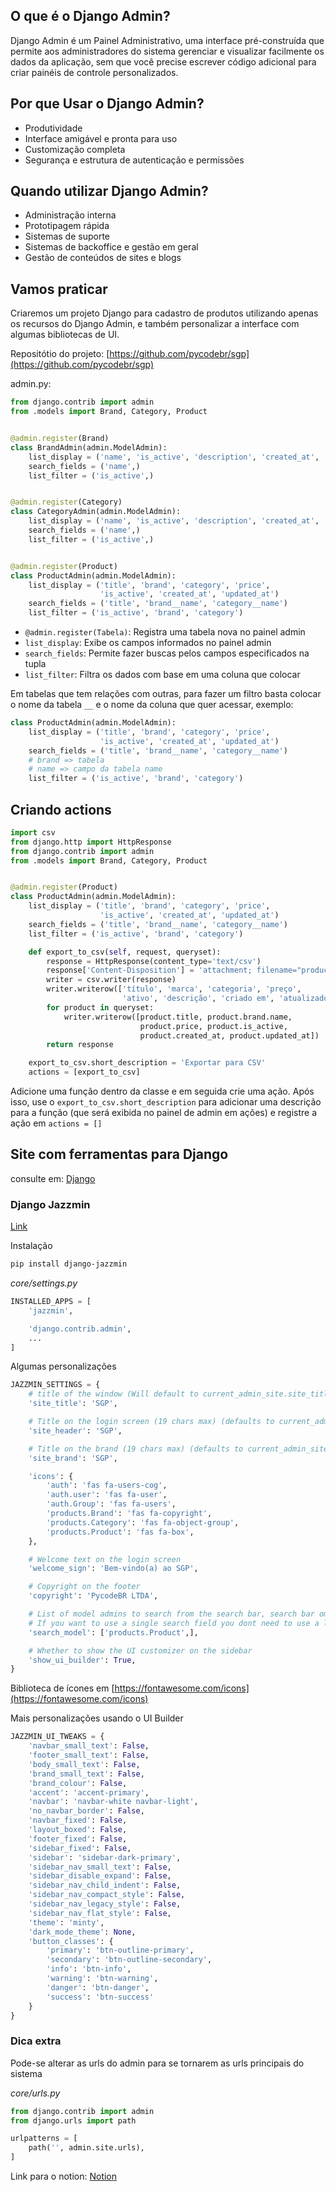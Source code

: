 ## O que é o Django Admin?

Django Admin é um Painel Administrativo, uma interface pré-construída que permite aos administradores do sistema gerenciar e visualizar facilmente os dados da aplicação, sem que você precise escrever código adicional para criar painéis de controle personalizados.

## Por que Usar o Django Admin?

- Produtividade
- Interface amigável e pronta para uso
- Customização completa
- Segurança e estrutura de autenticação e permissões

## Quando utilizar Django Admin?

- Administração interna
- Prototipagem rápida
- Sistemas de suporte
- Sistemas de backoffice e gestão em geral
- Gestão de conteúdos de sites e blogs


## Vamos praticar

Criaremos um projeto Django para cadastro de produtos utilizando apenas os recursos do Django Admin, e também personalizar a interface com algumas bibliotecas de UI.

Repositótio do projeto: [https://github.com/pycodebr/sgp](https://github.com/pycodebr/sgp)

admin.py:
```python
from django.contrib import admin
from .models import Brand, Category, Product


@admin.register(Brand)
class BrandAdmin(admin.ModelAdmin):
    list_display = ('name', 'is_active', 'description', 'created_at', 'updated_at')
    search_fields = ('name',)
    list_filter = ('is_active',)


@admin.register(Category)
class CategoryAdmin(admin.ModelAdmin):
    list_display = ('name', 'is_active', 'description', 'created_at', 'updated_at')
    search_fields = ('name',)
    list_filter = ('is_active',)


@admin.register(Product)
class ProductAdmin(admin.ModelAdmin):
    list_display = ('title', 'brand', 'category', 'price',
                    'is_active', 'created_at', 'updated_at')
    search_fields = ('title', 'brand__name', 'category__name')
    list_filter = ('is_active', 'brand', 'category')

```

- `@admin.register(Tabela)`:  Registra uma tabela nova no painel admin
- `list_display`: Exibe os campos informados no painel admin
- `search_fields`: Permite fazer buscas pelos campos especificados na tupla
- `list_filter`: Filtra os dados com base em uma coluna que colocar

Em tabelas que tem relações com outras, para fazer um filtro basta colocar o nome da tabela `__` e o nome da coluna que quer acessar, exemplo:

```python
class ProductAdmin(admin.ModelAdmin):
    list_display = ('title', 'brand', 'category', 'price',
                    'is_active', 'created_at', 'updated_at')
    search_fields = ('title', 'brand__name', 'category__name')
    # brand => tabela
    # name => campo da tabela name
    list_filter = ('is_active', 'brand', 'category')
```

## Criando actions
```python
import csv
from django.http import HttpResponse
from django.contrib import admin
from .models import Brand, Category, Product


@admin.register(Product)
class ProductAdmin(admin.ModelAdmin):
    list_display = ('title', 'brand', 'category', 'price',
                    'is_active', 'created_at', 'updated_at')
    search_fields = ('title', 'brand__name', 'category__name')
    list_filter = ('is_active', 'brand', 'category')

    def export_to_csv(self, request, queryset):
        response = HttpResponse(content_type='text/csv')
        response['Content-Disposition'] = 'attachment; filename="products.csv"'
        writer = csv.writer(response)
        writer.writerow(['título', 'marca', 'categoria', 'preço',
                         'ativo', 'descrição', 'criado em', 'atualizado em'])
        for product in queryset:
            writer.writerow([product.title, product.brand.name,                                             product.category.name,
                             product.price, product.is_active,                                              product.description,
                             product.created_at, product.updated_at])
        return response

    export_to_csv.short_description = 'Exportar para CSV'
    actions = [export_to_csv]

```

Adicione uma função dentro da classe e em seguida crie uma ação. Após isso, use o `export_to_csv.short_description` para adicionar uma descrição para a função (que será exibida no painel de admin em ações) e registre a ação em `actions = []`

## Site com ferramentas para Django
consulte em: [Django](https://djangopackages.org)

### Django Jazzmin
[Link]([https://django-jazzmin.readthedocs.io/](https://django-jazzmin.readthedocs.io/))

Instalação

```bash
pip install django-jazzmin
```

_core/settings.py_

```python
INSTALLED_APPS = [
    'jazzmin',

    'django.contrib.admin',
    ...
]
```

Algumas personalizações

```python
JAZZMIN_SETTINGS = {
    # title of the window (Will default to current_admin_site.site_title if absent or None)
    'site_title': 'SGP',

    # Title on the login screen (19 chars max) (defaults to current_admin_site.site_header if absent or None)
    'site_header': 'SGP',

    # Title on the brand (19 chars max) (defaults to current_admin_site.site_header if absent or None)
    'site_brand': 'SGP',

    'icons': {
        'auth': 'fas fa-users-cog',
        'auth.user': 'fas fa-user',
        'auth.Group': 'fas fa-users',
        'products.Brand': 'fas fa-copyright',
        'products.Category': 'fas fa-object-group',
        'products.Product': 'fas fa-box',
    },

    # Welcome text on the login screen
    'welcome_sign': 'Bem-vindo(a) ao SGP',

    # Copyright on the footer
    'copyright': 'PycodeBR LTDA',

    # List of model admins to search from the search bar, search bar omitted if excluded
    # If you want to use a single search field you dont need to use a list, you can use a simple string 
    'search_model': ['products.Product',],

    # Whether to show the UI customizer on the sidebar
    'show_ui_builder': True,
}
```

Biblioteca de ícones em [https://fontawesome.com/icons](https://fontawesome.com/icons)

Mais personalizações usando o UI Builder

```python
JAZZMIN_UI_TWEAKS = {
    'navbar_small_text': False,
    'footer_small_text': False,
    'body_small_text': False,
    'brand_small_text': False,
    'brand_colour': False,
    'accent': 'accent-primary',
    'navbar': 'navbar-white navbar-light',
    'no_navbar_border': False,
    'navbar_fixed': False,
    'layout_boxed': False,
    'footer_fixed': False,
    'sidebar_fixed': False,
    'sidebar': 'sidebar-dark-primary',
    'sidebar_nav_small_text': False,
    'sidebar_disable_expand': False,
    'sidebar_nav_child_indent': False,
    'sidebar_nav_compact_style': False,
    'sidebar_nav_legacy_style': False,
    'sidebar_nav_flat_style': False,
    'theme': 'minty',
    'dark_mode_theme': None,
    'button_classes': {
        'primary': 'btn-outline-primary',
        'secondary': 'btn-outline-secondary',
        'info': 'btn-info',
        'warning': 'btn-warning',
        'danger': 'btn-danger',
        'success': 'btn-success'
    }
}
```

### Dica extra

Pode-se alterar as urls do admin para se tornarem as urls principais do sistema

_core/urls.py_

```python
from django.contrib import admin
from django.urls import path

urlpatterns = [
    path('', admin.site.urls),
]

```

Link para o notion: [Notion](https://pickle-reading-bd9.notion.site/py_live-013-03bf8be134a64551b76d9410c0ddadfb)
